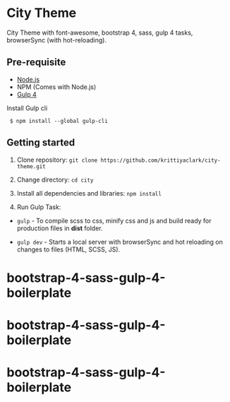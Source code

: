 # City Theme
City Theme with font-awesome, bootstrap 4, sass, gulp 4 tasks, browserSync (with hot-reloading).

## Pre-requisite
- [Node.js](https://nodejs.org/en/download/ "Node Js")
-  NPM (Comes with Node.js)
- [Gulp 4](https://gulpjs.com/ "Gulp")

Install Gulp cli

     $ npm install --global gulp-cli
     

## Getting started

1. Clone repository:
`git clone https://github.com/krittiyaclark/city-theme.git`

2. Change directory:
`cd city`
    
3. Install all dependencies and libraries:
   `npm install`

4. Run Gulp Task:
  - `gulp`      - To compile scss to css, minify css and js and build ready for production files in **dist** folder.

  - `gulp dev`  - Starts a local server with browserSync and hot reloading on changes to files (HTML, SCSS, JS).
   
# bootstrap-4-sass-gulp-4-boilerplate
# bootstrap-4-sass-gulp-4-boilerplate
# bootstrap-4-sass-gulp-4-boilerplate
